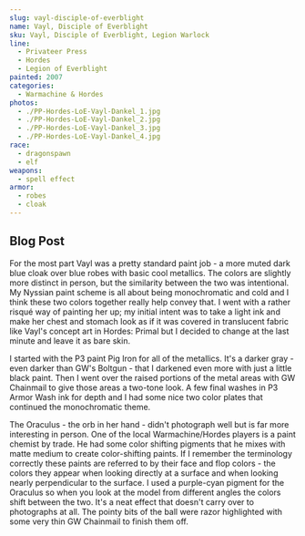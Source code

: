 ```yaml
---
slug: vayl-disciple-of-everblight
name: Vayl, Disciple of Everblight
sku: Vayl, Disciple of Everblight, Legion Warlock
line:
  - Privateer Press
  - Hordes
  - Legion of Everblight
painted: 2007
categories:
  - Warmachine & Hordes
photos:
  - ./PP-Hordes-LoE-Vayl-Dankel_1.jpg
  - ./PP-Hordes-LoE-Vayl-Dankel_2.jpg
  - ./PP-Hordes-LoE-Vayl-Dankel_3.jpg
  - ./PP-Hordes-LoE-Vayl-Dankel_4.jpg
race:
  - dragonspawn
  - elf
weapons:
  - spell effect
armor:
  - robes
  - cloak
---
```


## Blog Post

For the most part Vayl was a pretty standard paint job - a more muted dark blue cloak over blue robes with basic cool metallics. The colors are slightly more distinct in person, but the similarity between the two was intentional. My Nyssian paint scheme is all about being monochromatic and cold and I think these two colors together really help convey that. I went with a rather risqué way of painting her up; my initial intent was to take a light ink and make her chest and stomach look as if it was covered in translucent fabric like Vayl's concept art in Hordes: Primal but I decided to change at the last minute and leave it as bare skin.

I started with the P3 paint Pig Iron for all of the metallics. It's a darker gray - even darker than GW's Boltgun - that I darkened even more with just a little black paint. Then I went over the raised portions of the metal areas with GW Chainmail to give those areas a two-tone look. A few final washes in P3 Armor Wash ink for depth and I had some nice two color plates that continued the monochromatic theme.

The Oraculus - the orb in her hand - didn't photograph well but is far more interesting in person. One of the local Warmachine/Hordes players is a paint chemist by trade. He had some color shifting pigments that he mixes with matte medium to create color-shifting paints. If I remember the terminology correctly these paints are referred to by their face and flop colors - the colors they appear when looking directly at a surface and when looking nearly perpendicular to the surface. I used a purple-cyan pigment for the Oraculus so when you look at the model from different angles the colors shift between the two. It's a neat effect that doesn't carry over to photographs at all. The pointy bits of the ball were razor highlighted with some very thin GW Chainmail to finish them off.
